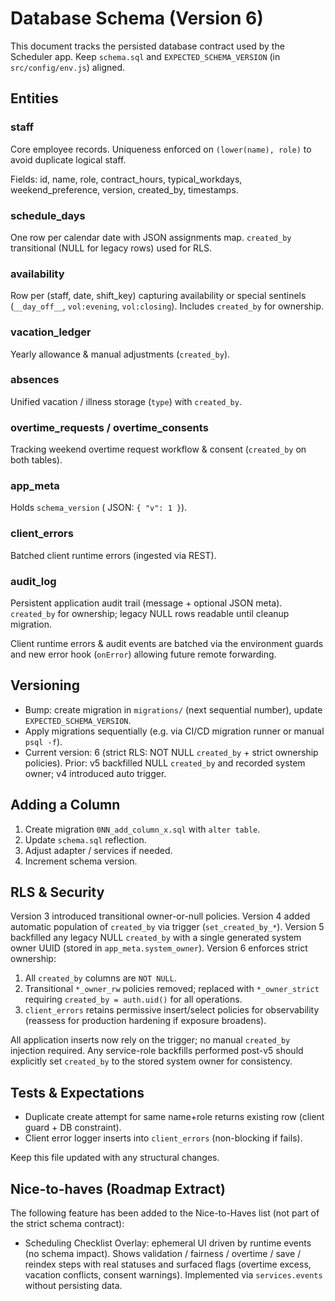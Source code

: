 # Database Schema (Version 6)

This document tracks the persisted database contract used by the Scheduler app. Keep `schema.sql` and `EXPECTED_SCHEMA_VERSION` (in `src/config/env.js`) aligned.

## Entities

### staff
Core employee records. Uniqueness enforced on `(lower(name), role)` to avoid duplicate logical staff.

Fields: id, name, role, contract_hours, typical_workdays, weekend_preference, version, created_by, timestamps.

### schedule_days
One row per calendar date with JSON assignments map. `created_by` transitional (NULL for legacy rows) used for RLS.

### availability
Row per (staff, date, shift_key) capturing availability or special sentinels (`__day_off__`, `vol:evening`, `vol:closing`). Includes `created_by` for ownership.

### vacation_ledger
Yearly allowance & manual adjustments (`created_by`).

### absences
Unified vacation / illness storage (`type`) with `created_by`.

### overtime_requests / overtime_consents
Tracking weekend overtime request workflow & consent (`created_by` on both tables).

### app_meta
Holds `schema_version` ( JSON: `{ "v": 1 }`).

### client_errors
Batched client runtime errors (ingested via REST).

### audit_log
Persistent application audit trail (message + optional JSON meta). `created_by` for ownership; legacy NULL rows readable until cleanup migration.

Client runtime errors & audit events are batched via the environment guards and new error hook (`onError`) allowing future remote forwarding.

## Versioning
- Bump: create migration in `migrations/` (next sequential number), update `EXPECTED_SCHEMA_VERSION`.
- Apply migrations sequentially (e.g. via CI/CD migration runner or manual `psql -f`).
- Current version: 6 (strict RLS: NOT NULL `created_by` + strict ownership policies). Prior: v5 backfilled NULL `created_by` and recorded system owner; v4 introduced auto trigger.

## Adding a Column
1. Create migration `0NN_add_column_x.sql` with `alter table`.
2. Update `schema.sql` reflection.
3. Adjust adapter / services if needed.
4. Increment schema version.

## RLS & Security
Version 3 introduced transitional owner-or-null policies. Version 4 added automatic population of `created_by` via trigger (`set_created_by_*`). Version 5 backfilled any legacy NULL `created_by` with a single generated system owner UUID (stored in `app_meta.system_owner`). Version 6 enforces strict ownership:
1. All `created_by` columns are `NOT NULL`.
2. Transitional `*_owner_rw` policies removed; replaced with `*_owner_strict` requiring `created_by = auth.uid()` for all operations.
3. `client_errors` retains permissive insert/select policies for observability (reassess for production hardening if exposure broadens).

All application inserts now rely on the trigger; no manual `created_by` injection required. Any service-role backfills performed post-v5 should explicitly set `created_by` to the stored system owner for consistency.

## Tests & Expectations
- Duplicate create attempt for same name+role returns existing row (client guard + DB constraint).
- Client error logger inserts into `client_errors` (non-blocking if fails).

Keep this file updated with any structural changes.

## Nice-to-haves (Roadmap Extract)
The following feature has been added to the Nice-to-Haves list (not part of the strict schema contract):

- Scheduling Checklist Overlay: ephemeral UI driven by runtime events (no schema impact). Shows validation / fairness / overtime / save / reindex steps with real statuses and surfaced flags (overtime excess, vacation conflicts, consent warnings). Implemented via `services.events` without persisting data.
